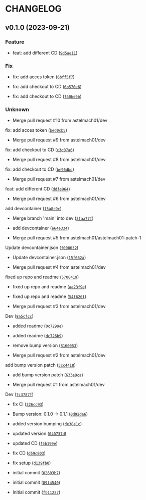 # CHANGELOG



## v0.1.0 (2023-09-21)

### Feature

* feat: add different CD ([`9d5ae11`](https://github.com/astelmach01/tinylang/commit/9d5ae118cfc2c5c4214b08e4efa0c4d71399e0b4))

### Fix

* fix: add acces token ([`6bff5f7`](https://github.com/astelmach01/tinylang/commit/6bff5f7e9d8b55f92f03045f0d83d1e0391d76f0))

* fix: add checkout to CD ([`6b570e6`](https://github.com/astelmach01/tinylang/commit/6b570e6ee9202ee493178c4bffe48c6a19e3c298))

* fix: add checkout to CD ([`f60be9b`](https://github.com/astelmach01/tinylang/commit/f60be9ba868b42d055a38de4fafcf7d5350a3475))

### Unknown

* Merge pull request #10 from astelmach01/dev

fix: add acces token ([`bed0cb5`](https://github.com/astelmach01/tinylang/commit/bed0cb5c25b5ed5059709d7d6aa11fffb62eaac6))

* Merge pull request #9 from astelmach01/dev

fix: add checkout to CD ([`c3d07a6`](https://github.com/astelmach01/tinylang/commit/c3d07a6538a2aa3ccbab758aaf6a51b713e90163))

* Merge pull request #8 from astelmach01/dev

fix: add checkout to CD ([`be96dbd`](https://github.com/astelmach01/tinylang/commit/be96dbd33037c2b583f172782b937cbd674fd038))

* Merge pull request #7 from astelmach01/dev

feat: add different CD ([`ddfe964`](https://github.com/astelmach01/tinylang/commit/ddfe9648ee6a16facd8e288ef4416d07889f1dec))

* Merge pull request #6 from astelmach01/dev

add devcontainer ([`15a8c9c`](https://github.com/astelmach01/tinylang/commit/15a8c9c888b5e0cf93a3167fda742dac2f7888ad))

* Merge branch &#39;main&#39; into dev ([`3faa77f`](https://github.com/astelmach01/tinylang/commit/3faa77f268e16d991f3de16443cc4200f6968ae6))

* add devcontainer ([`e64e334`](https://github.com/astelmach01/tinylang/commit/e64e3345ca07e2dd03452e32f4a5f7aa69febc58))

* Merge pull request #5 from astelmach01/astelmach01-patch-1

Update devcontainer.json ([`f008632`](https://github.com/astelmach01/tinylang/commit/f008632074deec8a0a80245867d94534429aa042))

* Update devcontainer.json ([`15f662a`](https://github.com/astelmach01/tinylang/commit/15f662a36a9199dbd4e5ae69226b40166ada776c))

* Merge pull request #4 from astelmach01/dev

fixed up repo and readme ([`5700419`](https://github.com/astelmach01/tinylang/commit/5700419329cfa4d1bd292dc39538aa2d2d4ba51a))

* fixed up repo and readme ([`aa23f9e`](https://github.com/astelmach01/tinylang/commit/aa23f9e205f9ca7ba686b3084bcb6e72dabaccb0))

* fixed up repo and readme ([`54f626f`](https://github.com/astelmach01/tinylang/commit/54f626f249d5896c6453edad5ad3892e1ddfa02a))

* Merge pull request #3 from astelmach01/dev

Dev ([`8a5cfcc`](https://github.com/astelmach01/tinylang/commit/8a5cfcc18eacd077d14f617bfaa5da629e21d3bf))

* added readme ([`0c7299e`](https://github.com/astelmach01/tinylang/commit/0c7299e9a628b3e6d8a049a9cc1124f36220163c))

* added readme ([`dc726b9`](https://github.com/astelmach01/tinylang/commit/dc726b9b637afdee60412a72e8e3d90964213cf5))

* remove bump version ([`8160053`](https://github.com/astelmach01/tinylang/commit/8160053cd7a0282b3ea56a9833671ea04b596bc1))

* Merge pull request #2 from astelmach01/dev

add bump version patch ([`5cc4418`](https://github.com/astelmach01/tinylang/commit/5cc4418a6e0cebad4058bfbd8fb49c6dbbc6654f))

* add bump version patch ([`633e9ca`](https://github.com/astelmach01/tinylang/commit/633e9ca8952319b59b11d6769a2ef62b21eaa2d5))

* Merge pull request #1 from astelmach01/dev

Dev ([`7c3787f`](https://github.com/astelmach01/tinylang/commit/7c3787f9215ee954020331d2ac4d7b29e6be6106))

* fix CI ([`326cc93`](https://github.com/astelmach01/tinylang/commit/326cc93b2ed6e66ca83f5513ddfedeb83e3634e2))

* Bump version: 0.1.0 → 0.1.1 ([`0d92da6`](https://github.com/astelmach01/tinylang/commit/0d92da6bc1982b8eadec39d94528c1a0312c9699))

* added version bumping ([`de38e1c`](https://github.com/astelmach01/tinylang/commit/de38e1c985d201d8f641843d945c9d4db3358c92))

* updated version ([`040737d`](https://github.com/astelmach01/tinylang/commit/040737df9896d6a85fe5bf0a9021152f965c6071))

* updated CD ([`f5b199e`](https://github.com/astelmach01/tinylang/commit/f5b199e17a790e4af8fd096e25f6111fea8d28b3))

* fix CD ([`d59c803`](https://github.com/astelmach01/tinylang/commit/d59c803d9fb0ba30ac71efab18e9888493ff40b4))

* fix setup ([`d139fb0`](https://github.com/astelmach01/tinylang/commit/d139fb0368aa9081883ffa84bb42443b2ee63c43))

* initial commit ([`02603b7`](https://github.com/astelmach01/tinylang/commit/02603b726f70396d55bcf9b6c55ee099a1033d1a))

* initial commit ([`89f4540`](https://github.com/astelmach01/tinylang/commit/89f454018600f419dedf6f91bd5e60d4951280c9))

* Initial commit ([`fb11227`](https://github.com/astelmach01/tinylang/commit/fb11227fc6d91f307e2d2a3ac808b2d882281199))
